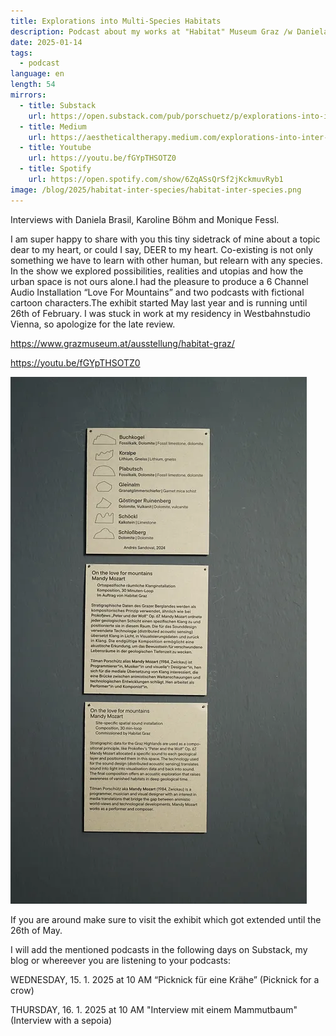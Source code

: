 ```yaml
---
title: Explorations into Multi-Species Habitats
description: Podcast about my works at "Habitat" Museum Graz /w Daniela Brasil, Caroline Böhme & Monique Fessl.
date: 2025-01-14
tags:
  - podcast
language: en
length: 54
mirrors:
  - title: Substack
    url: https://open.substack.com/pub/porschuetz/p/explorations-into-inter-species-habitats?r=504kj1&utm_campaign=post&utm_medium=web&showWelcomeOnShare=true
  - title: Medium
    url: https://aestheticaltherapy.medium.com/explorations-into-inter-species-habitats-562631fa2914
  - title: Youtube
    url: https://youtu.be/fGYpTHSOTZ0
  - title: Spotify
    url: https://open.spotify.com/show/6ZqASsQrSf2jKckmuvRyb1
image: /blog/2025/habitat-inter-species/habitat-inter-species.png
---
```


Interviews with Daniela Brasil, Karoline Böhm and Monique Fessl.

I am super happy to share with you this tiny sidetrack of mine about a topic dear to my heart, or could I say, DEER to my heart. Co-existing is not only something we have to learn with other human, but relearn with any species. In the show we explored possibilities, realities and utopias and how the urban space is not ours alone.I had the pleasure to produce a 6 Channel Audio Installation “Love For Mountains” and two podcasts with fictional cartoon characters.The exhibit started May last year and is running until 26th of February. I was stuck in work at my residency in Westbahnstudio Vienna, so apologize for the late review.

https://www.grazmuseum.at/ausstellung/habitat-graz/

https://youtu.be/fGYpTHSOTZ0

![Introduction text to On The Love For Mountain Sound installation](loveformountain.webp)

If you are around make sure to visit the exhibit which got extended until the 26th of May.

I will add the mentioned podcasts in the following days on Substack, my blog or whereever you are listening to your podcasts:

WEDNESDAY, 15. 1. 2025 at 10 AM 
“Picknick für eine Krähe” (Picknick for a crow) 

THURSDAY, 16. 1. 2025 at 10 AM
"Interview mit einem Mammutbaum" (Interview with a sepoia)
